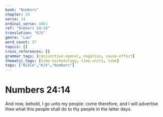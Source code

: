 ```yaml
---
book: "Numbers"
chapter: 24
verse: 14
ordinal_verse: 4461
ref: "Numbers 24:14"
translation: "KJV"
genre: "Law"
word_count: 27
topics: []
cross_references: []
grammar_tags: [conjunctive-opener, negation, cause-effect]
thematic_tags: [time-eschatology, time-units, time]
tags: ["Bible","KJV","Numbers"]
---
```


# Numbers 24:14

And now, behold, I go unto my people: come therefore, and I will advertise thee what this people shall do to thy people in the latter days.
